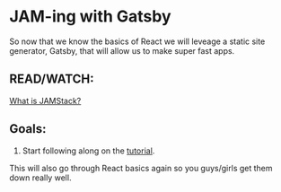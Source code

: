 # JAM-ing with Gatsby

So now that we know the basics of React we will leveage a static site generator, Gatsby, that will allow us to make super fast apps.

## READ/WATCH:

[What is JAMStack?](https://www.youtube.com/watch?v=Y8PXMbr0Kqo&t=706s)

## Goals:

1. Start following along on the [tutorial](https://www.gatsbyjs.org/tutorial/).

This will also go through React basics again so you guys/girls get them down really well.
